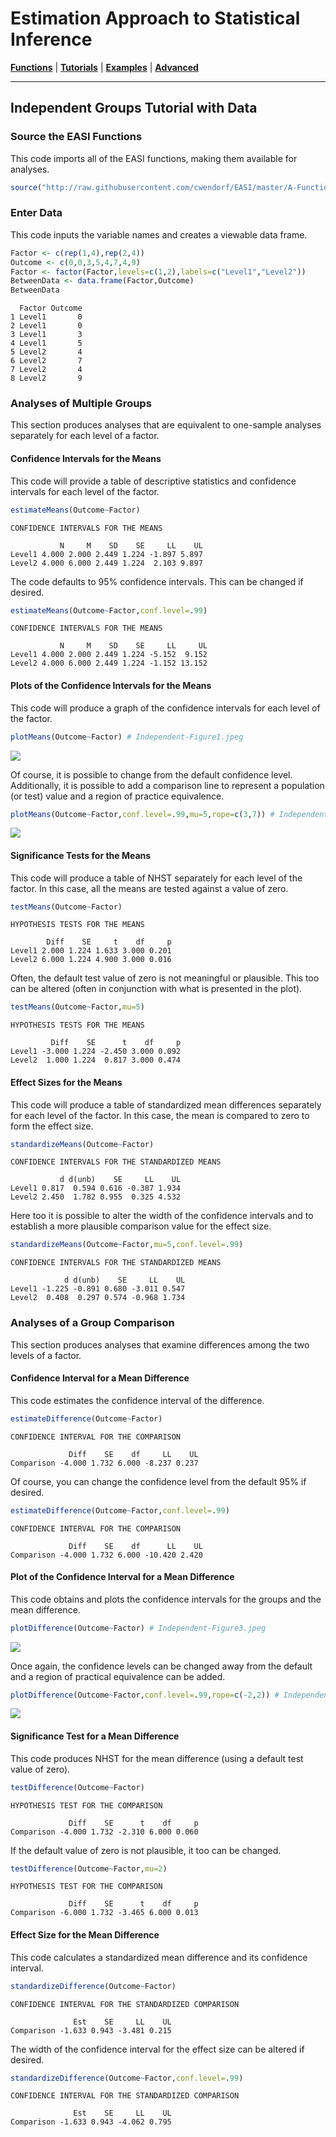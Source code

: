 # Estimation Approach to Statistical Inference

[**Functions**](../../A-Functions) | 
[**Tutorials**](../../B-Tutorials) | 
[**Examples**](../../C-Examples) | 
[**Advanced**](../../D-Advanced)

---

## Independent Groups Tutorial with Data

### Source the EASI Functions

This code imports all of the EASI functions, making them available for analyses.
```r
source("http://raw.githubusercontent.com/cwendorf/EASI/master/A-Functions/EASI-Functions.R")
```

### Enter Data

This code inputs the variable names and creates a viewable data frame.
```r
Factor <- c(rep(1,4),rep(2,4))
Outcome <- c(0,0,3,5,4,7,4,9)
Factor <- factor(Factor,levels=c(1,2),labels=c("Level1","Level2"))
BetweenData <- data.frame(Factor,Outcome)
BetweenData
```
```
  Factor Outcome
1 Level1       0
2 Level1       0
3 Level1       3
4 Level1       5
5 Level2       4
6 Level2       7
7 Level2       4
8 Level2       9
```

### Analyses of Multiple Groups

This section produces analyses that are equivalent to one-sample analyses separately for each level of a factor.

#### Confidence Intervals for the Means

This code will provide a table of descriptive statistics and confidence intervals for each level of the factor.
```r
estimateMeans(Outcome~Factor)
```
```
CONFIDENCE INTERVALS FOR THE MEANS

           N     M    SD    SE     LL    UL
Level1 4.000 2.000 2.449 1.224 -1.897 5.897
Level2 4.000 6.000 2.449 1.224  2.103 9.897
```

The code defaults to 95% confidence intervals. This can be changed if desired.
```r
estimateMeans(Outcome~Factor,conf.level=.99)
```
```
CONFIDENCE INTERVALS FOR THE MEANS

           N     M    SD    SE     LL     UL
Level1 4.000 2.000 2.449 1.224 -5.152  9.152
Level2 4.000 6.000 2.449 1.224 -1.152 13.152
```

#### Plots of the Confidence Intervals for the Means

This code will produce a graph of the confidence intervals for each level of the factor.
```r
plotMeans(Outcome~Factor) # Independent-Figure1.jpeg
```
<kbd><img src="Independent-Figure1.jpeg"></kbd>

Of course, it is possible to change from the default confidence level. Additionally, it is possible to add a comparison line to represent a population (or test) value and a region of practice equivalence.
```r
plotMeans(Outcome~Factor,conf.level=.99,mu=5,rope=c(3,7)) # Independent-Figure2.jpeg
```
<kbd><img src="Independent-Figure2.jpeg"></kbd>


#### Significance Tests for the Means

This code will produce a table of NHST separately for each level of the factor. In this case, all the means are tested against a value of zero.
```r
testMeans(Outcome~Factor)
```
```
HYPOTHESIS TESTS FOR THE MEANS

        Diff    SE     t    df     p
Level1 2.000 1.224 1.633 3.000 0.201
Level2 6.000 1.224 4.900 3.000 0.016
```

Often, the default test value of zero is not meaningful or plausible. This too can be altered (often in conjunction with what is presented in the plot).
```r
testMeans(Outcome~Factor,mu=5)
```
```
HYPOTHESIS TESTS FOR THE MEANS

         Diff    SE      t    df     p
Level1 -3.000 1.224 -2.450 3.000 0.092
Level2  1.000 1.224  0.817 3.000 0.474
```

#### Effect Sizes for the Means

This code will produce a table of standardized mean differences separately for each level of the factor. In this case, the mean is compared to zero to form the effect size.
```r
standardizeMeans(Outcome~Factor)
```
```
CONFIDENCE INTERVALS FOR THE STANDARDIZED MEANS

           d d(unb)    SE     LL    UL
Level1 0.817  0.594 0.616 -0.387 1.934
Level2 2.450  1.782 0.955  0.325 4.532
```

Here too it is possible to alter the width of the confidence intervals and to establish a more plausible comparison value for the effect size.
```r
standardizeMeans(Outcome~Factor,mu=5,conf.level=.99)
```
```
CONFIDENCE INTERVALS FOR THE STANDARDIZED MEANS

            d d(unb)    SE     LL    UL
Level1 -1.225 -0.891 0.680 -3.011 0.547
Level2  0.408  0.297 0.574 -0.968 1.734
```

### Analyses of a Group Comparison

This section produces analyses that examine differences among the two levels of a factor.

#### Confidence Interval for a Mean Difference

This code estimates the confidence interval of the difference.
```r
estimateDifference(Outcome~Factor)
```
```
CONFIDENCE INTERVAL FOR THE COMPARISON

             Diff    SE    df     LL    UL
Comparison -4.000 1.732 6.000 -8.237 0.237
```

Of course, you can change the confidence level from the default 95% if desired.
```r
estimateDifference(Outcome~Factor,conf.level=.99)
```
```
CONFIDENCE INTERVAL FOR THE COMPARISON

             Diff    SE    df      LL    UL
Comparison -4.000 1.732 6.000 -10.420 2.420
```

#### Plot of the Confidence Interval for a Mean Difference

This code obtains and plots the confidence intervals for the groups and the mean difference.
```r
plotDifference(Outcome~Factor) # Independent-Figure3.jpeg
```
<kbd><img src="Independent-Figure3.jpeg"></kbd>

Once again, the confidence levels can be changed away from the default and a region of practical equivalence can be added.
```r
plotDifference(Outcome~Factor,conf.level=.99,rope=c(-2,2)) # Independent-Figure4.jpeg
```
<kbd><img src="Independent-Figure4.jpeg"></kbd>

#### Significance Test for a Mean Difference

This code produces NHST for the mean difference (using a default test value of zero).
```r
testDifference(Outcome~Factor)
```
```
HYPOTHESIS TEST FOR THE COMPARISON

             Diff    SE      t    df     p
Comparison -4.000 1.732 -2.310 6.000 0.060
```

If the default value of zero is not plausible, it too can be changed.
```r
testDifference(Outcome~Factor,mu=2)
```
```
HYPOTHESIS TEST FOR THE COMPARISON

             Diff    SE      t    df     p
Comparison -6.000 1.732 -3.465 6.000 0.013
```

#### Effect Size for the Mean Difference

This code calculates a standardized mean difference and its confidence interval.
```r
standardizeDifference(Outcome~Factor)
```
```
CONFIDENCE INTERVAL FOR THE STANDARDIZED COMPARISON

              Est    SE     LL    UL
Comparison -1.633 0.943 -3.481 0.215
```

The width of the confidence interval for the effect size can be altered if desired.
```r
standardizeDifference(Outcome~Factor,conf.level=.99)
```
```
CONFIDENCE INTERVAL FOR THE STANDARDIZED COMPARISON

              Est    SE     LL    UL
Comparison -1.633 0.943 -4.062 0.795
```
